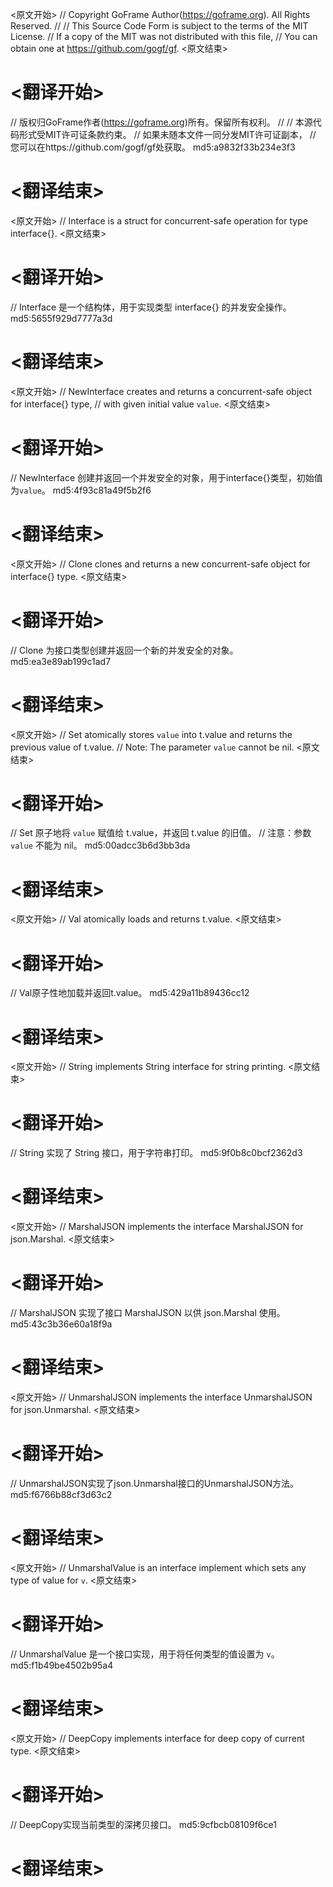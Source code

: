 
<原文开始>
// Copyright GoFrame Author(https://goframe.org). All Rights Reserved.
//
// This Source Code Form is subject to the terms of the MIT License.
// If a copy of the MIT was not distributed with this file,
// You can obtain one at https://github.com/gogf/gf.
<原文结束>

# <翻译开始>
// 版权归GoFrame作者(https://goframe.org)所有。保留所有权利。
//
// 本源代码形式受MIT许可证条款约束。
// 如果未随本文件一同分发MIT许可证副本，
// 您可以在https://github.com/gogf/gf处获取。 md5:a9832f33b234e3f3
# <翻译结束>


<原文开始>
// Interface is a struct for concurrent-safe operation for type interface{}.
<原文结束>

# <翻译开始>
// Interface 是一个结构体，用于实现类型 interface{} 的并发安全操作。 md5:5655f929d7777a3d
# <翻译结束>


<原文开始>
// NewInterface creates and returns a concurrent-safe object for interface{} type,
// with given initial value `value`.
<原文结束>

# <翻译开始>
// NewInterface 创建并返回一个并发安全的对象，用于interface{}类型，初始值为`value`。 md5:4f93c81a49f5b2f6
# <翻译结束>


<原文开始>
// Clone clones and returns a new concurrent-safe object for interface{} type.
<原文结束>

# <翻译开始>
// Clone 为接口类型创建并返回一个新的并发安全的对象。 md5:ea3e89ab199c1ad7
# <翻译结束>


<原文开始>
// Set atomically stores `value` into t.value and returns the previous value of t.value.
// Note: The parameter `value` cannot be nil.
<原文结束>

# <翻译开始>
// Set 原子地将 `value` 赋值给 t.value，并返回 t.value 的旧值。
// 注意：参数 `value` 不能为 nil。 md5:00adcc3b6d3bb3da
# <翻译结束>


<原文开始>
// Val atomically loads and returns t.value.
<原文结束>

# <翻译开始>
// Val原子性地加载并返回t.value。 md5:429a11b89436cc12
# <翻译结束>


<原文开始>
// String implements String interface for string printing.
<原文结束>

# <翻译开始>
// String 实现了 String 接口，用于字符串打印。 md5:9f0b8c0bcf2362d3
# <翻译结束>


<原文开始>
// MarshalJSON implements the interface MarshalJSON for json.Marshal.
<原文结束>

# <翻译开始>
// MarshalJSON 实现了接口 MarshalJSON 以供 json.Marshal 使用。 md5:43c3b36e60a18f9a
# <翻译结束>


<原文开始>
// UnmarshalJSON implements the interface UnmarshalJSON for json.Unmarshal.
<原文结束>

# <翻译开始>
// UnmarshalJSON实现了json.Unmarshal接口的UnmarshalJSON方法。 md5:f6766b88cf3d63c2
# <翻译结束>


<原文开始>
// UnmarshalValue is an interface implement which sets any type of value for `v`.
<原文结束>

# <翻译开始>
// UnmarshalValue 是一个接口实现，用于将任何类型的值设置为 `v`。 md5:f1b49be4502b95a4
# <翻译结束>


<原文开始>
// DeepCopy implements interface for deep copy of current type.
<原文结束>

# <翻译开始>
// DeepCopy实现当前类型的深拷贝接口。 md5:9cfbcb08109f6ce1
# <翻译结束>

